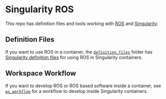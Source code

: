 # Singularity ROS

This repo has definition files and tools working with [ROS](https://www.ros.org/) and [Singularity](https://sylabs.io/singularity/).

## Definition Files

If you want to use ROS in a container, the [`definition_files`](./definition_files) folder has [Singularity definition files](https://sylabs.io/guides/3.7/user-guide/definition_files.html) for using ROS in Singularity containers.

## Workspace Workflow

If you want to develop ROS or ROS based software inside a container, see [`ws_workflow`](./ws_workflow/README.md) for a workflow to develop inside Singularity containers.
